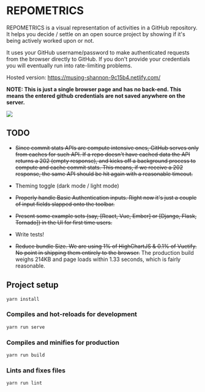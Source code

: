 # REPOMETRICS  

REPOMETRICS is a visual representation of activities in a GitHub repository. It helps you decide / settle on an open source project by showing if it's being actively worked upon or not. 

It uses your GitHub username/password to make authenticated requests from the browser directly to GitHub. If you don't provide your credentials you will eventually run into rate-limiting problems.

Hosted version: https://musing-shannon-9c15b4.netlify.com/

**NOTE: This is just a single browser page and has no back-end. This means the entered github credentials are not saved anywhere on the server.**

![](https://gitlab.com/joelewis/codemetrics/raw/master/screenshot.png)

## TODO

- ~~Since commit stats APIs are compute intensive ones, GitHub serves only from caches for such API. If a repo doesn't have cached data the API returns a 202 (empty response), and kicks off a background process to compute and cache commit stats. This means, if we receive a 202 response, the same API should be hit again with a reasonable timeout.~~

- Theming toggle (dark mode / light mode)

- ~~Properly handle Basic Authentication inputs. Right now it's just a couple of input fields slapped onto the toolbar.~~

- ~~Present some example sets (say, [React, Vue, Ember] or [Django, Flask, Tornado]) in the UI for first time users.~~

- Write tests!

- ~~Reduce bundle Size. We are using 1% of HighChartJS & 0.1% of Vuetify. No point in shipping them entirely to the browser.~~ The production build weighs 214KB and page loads within 1.33 seconds, which is fairly reasonable.

## Project setup
```
yarn install
```

### Compiles and hot-reloads for development
```
yarn run serve
```

### Compiles and minifies for production
```
yarn run build
```

### Lints and fixes files
```
yarn run lint
```

